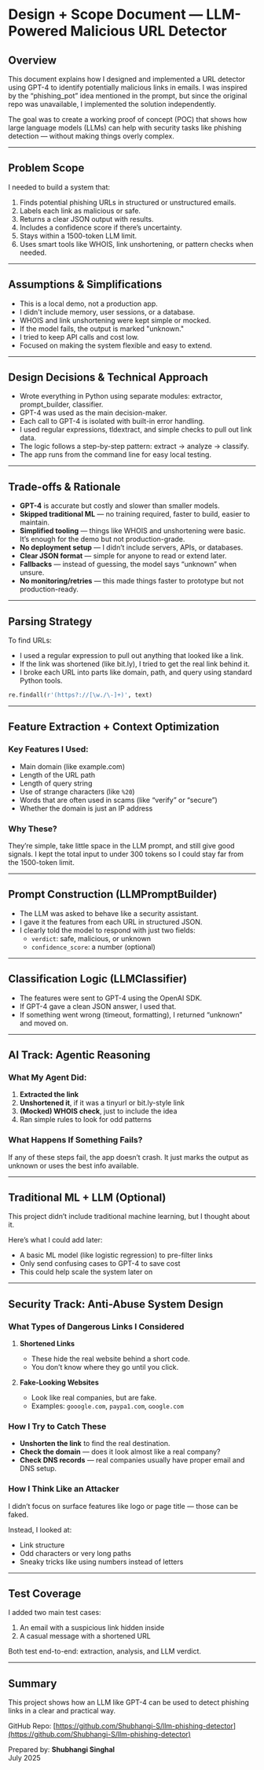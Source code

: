 
# Design + Scope Document — LLM-Powered Malicious URL Detector

## Overview

This document explains how I designed and implemented a URL detector using GPT-4 to identify potentially malicious links in emails. I was inspired by the “phishing_pot” idea mentioned in the prompt, but since the original repo was unavailable, I implemented the solution independently.

The goal was to create a working proof of concept (POC) that shows how large language models (LLMs) can help with security tasks like phishing detection — without making things overly complex.

---

## Problem Scope

I needed to build a system that:

1. Finds potential phishing URLs in structured or unstructured emails.
2. Labels each link as malicious or safe.
3. Returns a clear JSON output with results.
4. Includes a confidence score if there’s uncertainty.
5. Stays within a 1500-token LLM limit.
6. Uses smart tools like WHOIS, link unshortening, or pattern checks when needed.

---

## Assumptions & Simplifications

- This is a local demo, not a production app.
- I didn't include memory, user sessions, or a database.
- WHOIS and link unshortening were kept simple or mocked.
- If the model fails, the output is marked "unknown."
- I tried to keep API calls and cost low.
- Focused on making the system flexible and easy to extend.

---

## Design Decisions & Technical Approach

- Wrote everything in Python using separate modules: extractor, prompt_builder, classifier.
- GPT-4 was used as the main decision-maker.
- Each call to GPT-4 is isolated with built-in error handling.
- I used regular expressions, tldextract, and simple checks to pull out link data.
- The logic follows a step-by-step pattern: extract → analyze → classify.
- The app runs from the command line for easy local testing.

---

## Trade-offs & Rationale

- **GPT-4** is accurate but costly and slower than smaller models.
- **Skipped traditional ML** — no training required, faster to build, easier to maintain.
- **Simplified tooling** — things like WHOIS and unshortening were basic. It’s enough for the demo but not production-grade.
- **No deployment setup** — I didn’t include servers, APIs, or databases.
- **Clear JSON format** — simple for anyone to read or extend later.
- **Fallbacks** — instead of guessing, the model says “unknown” when unsure.
- **No monitoring/retries** — this made things faster to prototype but not production-ready.

---

## Parsing Strategy

To find URLs:

- I used a regular expression to pull out anything that looked like a link.
- If the link was shortened (like bit.ly), I tried to get the real link behind it.
- I broke each URL into parts like domain, path, and query using standard Python tools.

```python
re.findall(r'(https?://[\w./\-]+)', text)
```

---

## Feature Extraction + Context Optimization

### Key Features I Used:

- Main domain (like example.com)
- Length of the URL path
- Length of query string
- Use of strange characters (like `%20`)
- Words that are often used in scams (like “verify” or “secure”)
- Whether the domain is just an IP address

### Why These?

They’re simple, take little space in the LLM prompt, and still give good signals. I kept the total input to under 300 tokens so I could stay far from the 1500-token limit.

---

## Prompt Construction (LLMPromptBuilder)

- The LLM was asked to behave like a security assistant.
- I gave it the features from each URL in structured JSON.
- I clearly told the model to respond with just two fields:
  - `verdict`: safe, malicious, or unknown
  - `confidence_score`: a number (optional)

---

## Classification Logic (LLMClassifier)

- The features were sent to GPT-4 using the OpenAI SDK.
- If GPT-4 gave a clean JSON answer, I used that.
- If something went wrong (timeout, formatting), I returned “unknown” and moved on.

---

## AI Track: Agentic Reasoning

### What My Agent Did:

1. **Extracted the link**
2. **Unshortened it**, if it was a tinyurl or bit.ly-style link
3. **(Mocked) WHOIS check**, just to include the idea
4. Ran simple rules to look for odd patterns

### What Happens If Something Fails?

If any of these steps fail, the app doesn’t crash. It just marks the output as unknown or uses the best info available.

---

## Traditional ML + LLM (Optional)

This project didn’t include traditional machine learning, but I thought about it.

Here’s what I could add later:

- A basic ML model (like logistic regression) to pre-filter links
- Only send confusing cases to GPT-4 to save cost
- This could help scale the system later on

---

## Security Track: Anti-Abuse System Design

### What Types of Dangerous Links I Considered

1. **Shortened Links**
   - These hide the real website behind a short code.
   - You don’t know where they go until you click.

2. **Fake-Looking Websites**
   - Look like real companies, but are fake.
   - Examples: `gooogle.com`, `paypa1.com`, `ɢoogle.com`

### How I Try to Catch These

- **Unshorten the link** to find the real destination.
- **Check the domain** — does it look almost like a real company?
- **Check DNS records** — real companies usually have proper email and DNS setup.

### How I Think Like an Attacker

I didn’t focus on surface features like logo or page title — those can be faked.

Instead, I looked at:

- Link structure
- Odd characters or very long paths
- Sneaky tricks like using numbers instead of letters

---

## Test Coverage

I added two main test cases:

1. An email with a suspicious link hidden inside
2. A casual message with a shortened URL

Both test end-to-end: extraction, analysis, and LLM verdict.

---

## Summary

This project shows how an LLM like GPT-4 can be used to detect phishing links in a clear and practical way.

GitHub Repo: [https://github.com/Shubhangi-S/llm-phishing-detector](https://github.com/Shubhangi-S/llm-phishing-detector)

Prepared by: **Shubhangi Singhal**  
July 2025
